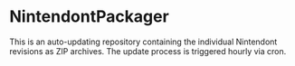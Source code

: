 # NintendontPackager

This is an auto-updating repository containing the individual Nintendont revisions as ZIP archives. The update process is triggered hourly via cron.
